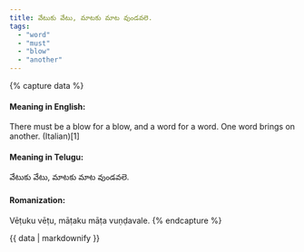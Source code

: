 ```yaml
---
title: వేటుకు వేటు, మాటకు మాట వుండవలె.
tags:
  - "word"
  - "must"
  - "blow"
  - "another"
---
```


{% capture data %}
#### Meaning in English:
There must be a blow for a blow, and a word for a word.
One word brings on another. (Italian)[1]

#### Meaning in Telugu:
వేటుకు వేటు, మాటకు మాట వుండవలె.

#### Romanization:
Vēṭuku vēṭu, māṭaku māṭa vuṇḍavale.
{% endcapture %}

{{ data | markdownify }}

